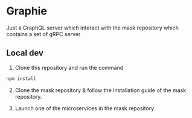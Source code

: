 # Graphie

Just a GraphQL server which interact with the mask repository which contains a set of gRPC server

## Local dev

1. Clone this repository and run the command

```bash
npm install
```

2. Clone the mask repository & follow the installation guide of the mask repository.

3. Launch one of the microservices in the mask repository
